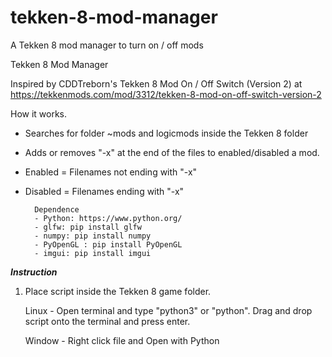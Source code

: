 # tekken-8-mod-manager
A Tekken 8 mod manager to turn on / off mods 

Tekken 8 Mod Manager

Inspired by CDDTreborn's Tekken 8 Mod On / Off Switch (Version 2) at https://tekkenmods.com/mod/3312/tekken-8-mod-on-off-switch-version-2


How it works.
- Searches for folder ~mods and logicmods inside the Tekken 8 folder
- Adds or removes "-x" at the end of the files to enabled/disabled a mod.
- Enabled = Filenames not ending with "-x"
- Disabled = Filenames ending with "-x"

   

        Dependence
        - Python: https://www.python.org/
        - glfw: pip install glfw
        - numpy: pip install numpy
        - PyOpenGL : pip install PyOpenGL
        - imgui: pip install imgui

***Instruction***
1. Place script inside the Tekken 8 game folder.

   Linux - Open terminal and type "python3" or "python". Drag and drop script onto the terminal and press enter.

   Window - Right click file and Open with Python



